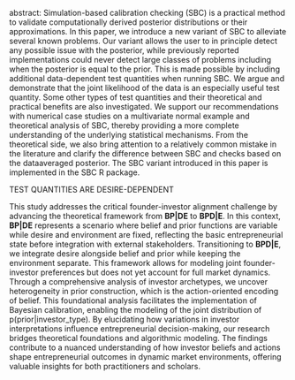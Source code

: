 abstract: Simulation-based calibration checking (SBC) is a practical method to validate computationally derived posterior distributions or their approximations. In this paper, we introduce a new variant of SBC to alleviate several known problems. Our variant allows the user to in principle detect any possible issue with the posterior, while previously reported implementations could never detect large classes of problems including when the posterior is equal to the prior. This is made possible by including additional data-dependent test quantities when running SBC. We argue and demonstrate that the joint likelihood of the data is an especially useful test quantity. Some other types of test quantities and their theoretical and practical benefits are also investigated. We support our recommendations with numerical case studies on a multivariate normal example and theoretical analysis of SBC, thereby providing a more complete understanding of the underlying statistical mechanisms. From the theoretical side, we also bring attention to a relatively common mistake in the literature and clarify the difference between SBC and checks based on the dataaveraged posterior. The SBC variant introduced in this paper is implemented in the SBC R package.

TEST QUANTITIES ARE DESIRE-DEPENDENT

This study addresses the critical founder-investor alignment challenge by advancing the theoretical framework from **BP|DE** to **BPD|E**. In this context, **BP|DE** represents a scenario where belief and prior functions are variable while desire and environment are fixed, reflecting the basic entrepreneurial state before integration with external stakeholders. Transitioning to **BPD|E**, we integrate desire alongside belief and prior while keeping the environment separate. This framework allows for modeling joint founder-investor preferences but does not yet account for full market dynamics. Through a comprehensive analysis of investor archetypes, we uncover heterogeneity in prior construction, which is the action-oriented encoding of belief. This foundational analysis facilitates the implementation of Bayesian calibration, enabling the modeling of the joint distribution of p(prior|investor_type). By elucidating how variations in investor interpretations influence entrepreneurial decision-making, our research bridges theoretical foundations and algorithmic modeling. The findings contribute to a nuanced understanding of how investor beliefs and actions shape entrepreneurial outcomes in dynamic market environments, offering valuable insights for both practitioners and scholars.